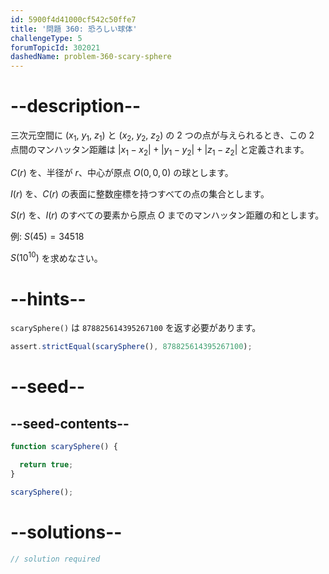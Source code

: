 ```yaml
---
id: 5900f4d41000cf542c50ffe7
title: '問題 360: 恐ろしい球体'
challengeType: 5
forumTopicId: 302021
dashedName: problem-360-scary-sphere
---
```


# --description--

三次元空間に ($x_1$, $y_1$, $z_1$) と ($x_2$, $y_2$, $z_2$) の 2 つの点が与えられるとき、この 2 点間のマンハッタン距離は $|x_1 - x_2| + |y_1 - y_2| + |z_1 - z_2|$ と定義されます。

$C(r)$ を、半径が $r$、中心が原点 $O(0, 0, 0)$ の球とします。

$I(r)$ を、$C(r)$ の表面に整数座標を持つすべての点の集合とします。

$S(r)$ を、$I(r)$ のすべての要素から原点 $O$ までのマンハッタン距離の和とします。

例: $S(45)=34518$

$S({10}^{10})$ を求めなさい。

# --hints--

`scarySphere()` は `878825614395267100` を返す必要があります。

```js
assert.strictEqual(scarySphere(), 878825614395267100);
```

# --seed--

## --seed-contents--

```js
function scarySphere() {

  return true;
}

scarySphere();
```

# --solutions--

```js
// solution required
```
